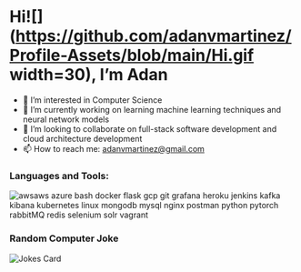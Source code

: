 # Hi![](https://github.com/adanvmartinez/Profile-Assets/blob/main/Hi.gif  width=30), I’m Adan
- 👀 I’m interested in Computer Science
- 🌱 I’m currently working on learning machine learning techniques and neural network models
- 💞️ I’m looking to collaborate on full-stack software development and cloud architecture development
- 📫 How to reach me: adanvmartinez@gmail.com

### Languages and Tools:
![aws](http://github.com/adanvmartinez/aws.jpg)aws azure bash docker flask gcp git grafana heroku jenkins kafka kibana kubernetes linux mongodb mysql nginx postman python pytorch rabbitMQ redis selenium solr vagrant

### Random Computer Joke
 ![Jokes Card](https://readme-jokes.vercel.app/api?hideBorder)
<!---
adanvmartinez/adanvmartinez is a ✨ special ✨ repository because its `README.md` (this file) appears on your GitHub profile.
You can click the Preview link to take a look at your changes.
--->
